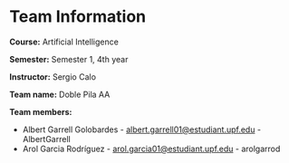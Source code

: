 # Team Information

**Course:** Artificial Intelligence

**Semester:** Semester 1, 4th year

**Instructor:** Sergio Calo

**Team name:** Doble Pila AA

**Team members:**

* Albert Garrell Golobardes - albert.garrell01@estudiant.upf.edu - AlbertGarrell
* Arol Garcia Rodríguez - arol.garcia01@estudiant.upf.edu - arolgarrod
